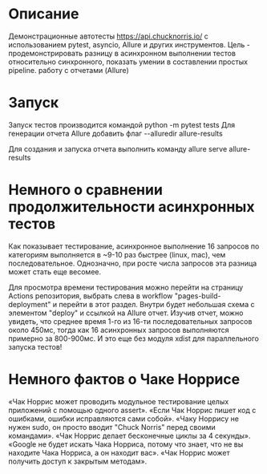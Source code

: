 # Описание
Демонстрационные автотесты https://api.chucknorris.io/ с использованием pytest,
asyncio, Allure и других инструментов.
Цель - продемонстрировать разницу в асинхронном выполнении тестов относительно
синхронного, показать умении в составлении простых pipeline. работу с отчетами (Allure)

# Запуск
Запуск тестов производится командой python -m pytest tests
Для генерации отчета Allure добавить флаг --alluredir allure-results

Для создания и запуска отчета выполнить команду allure serve allure-results

# Немного о сравнении продолжительности асинхронных тестов
Как показывает тестирование, асинхронное выполнение 16 запросов по категориям
выполняется в ~9-10 раз быстрее (linux, mac), чем последовательное.
Однозначно, при росте числа запросов эта разница может стать еще весомее.

Для просмотра времени тестирования можно перейти на страницу Actions репозитория, 
выбрать слева в workflow "pages-build-deployment" и перейти в этот раздел. Внутри
будет небольшая схема с элементом "deploy" и ссылкой на Allure отчет. Изучив отчет,
можно увидеть, что среднее время 1-го из 16-ти последовательных запросов около 450мс,
тогда как 16 асинхронных запросов выполняются примерно за 800-900мс. И это еще без
модуля xdist для параллельного запуска тестов!

# Немного фактов о Чаке Норрисе
«Чак Норрис может проводить модульное тестирование целых приложений с помощью одного assert».
«Если Чак Норрис пишет код с ошибками, ошибки исправляются сами собой».
«Чаку Норрису не нужен sudo, он просто вводит "Chuck Norris" перед своими командами».
«Чак Норрис делает бесконечные циклы за 4 секунды».
«Google не будет искать Чака Норриса, потому что знает, что не вы находите Чака Норриса, а он находит вас».
«Чак Норрис может получить доступ к закрытым методам».
